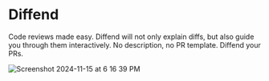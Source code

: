 # Diffend

Code reviews made easy. Diffend will not only explain diffs, but also guide you through them interactively. No description, no PR template. Diffend your PRs.

![Screenshot 2024-11-15 at 6 16 39 PM](https://github.com/user-attachments/assets/6a31e3b5-f406-448b-9b83-3138658cd25b)
